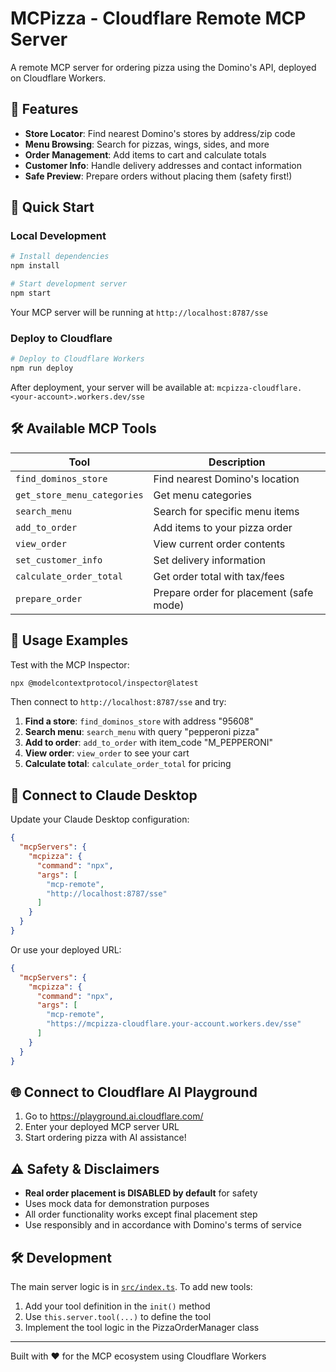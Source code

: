 # MCPizza - Cloudflare Remote MCP Server

A remote MCP server for ordering pizza using the Domino's API, deployed on Cloudflare Workers.

## 🍕 Features

- **Store Locator**: Find nearest Domino's stores by address/zip code
- **Menu Browsing**: Search for pizzas, wings, sides, and more
- **Order Management**: Add items to cart and calculate totals
- **Customer Info**: Handle delivery addresses and contact information  
- **Safe Preview**: Prepare orders without placing them (safety first!)

## 🚀 Quick Start

### Local Development

```bash
# Install dependencies
npm install

# Start development server
npm start
```

Your MCP server will be running at `http://localhost:8787/sse`

### Deploy to Cloudflare

```bash
# Deploy to Cloudflare Workers
npm run deploy
```

After deployment, your server will be available at: `mcpizza-cloudflare.<your-account>.workers.dev/sse`

## 🛠 Available MCP Tools

| Tool | Description |
|------|-------------|
| `find_dominos_store` | Find nearest Domino's location |
| `get_store_menu_categories` | Get menu categories |
| `search_menu` | Search for specific menu items |
| `add_to_order` | Add items to your pizza order |
| `view_order` | View current order contents |
| `set_customer_info` | Set delivery information |
| `calculate_order_total` | Get order total with tax/fees |
| `prepare_order` | Prepare order for placement (safe mode) |

## 🎯 Usage Examples

Test with the MCP Inspector:

```bash
npx @modelcontextprotocol/inspector@latest
```

Then connect to `http://localhost:8787/sse` and try:

1. **Find a store**: `find_dominos_store` with address "95608"
2. **Search menu**: `search_menu` with query "pepperoni pizza"
3. **Add to order**: `add_to_order` with item_code "M_PEPPERONI"
4. **View order**: `view_order` to see your cart
5. **Calculate total**: `calculate_order_total` for pricing

## 🔧 Connect to Claude Desktop

Update your Claude Desktop configuration:

```json
{
  "mcpServers": {
    "mcpizza": {
      "command": "npx",
      "args": [
        "mcp-remote",
        "http://localhost:8787/sse"
      ]
    }
  }
}
```

Or use your deployed URL:
```json
{
  "mcpServers": {
    "mcpizza": {
      "command": "npx",
      "args": [
        "mcp-remote", 
        "https://mcpizza-cloudflare.your-account.workers.dev/sse"
      ]
    }
  }
}
```

## 🌐 Connect to Cloudflare AI Playground

1. Go to https://playground.ai.cloudflare.com/
2. Enter your deployed MCP server URL
3. Start ordering pizza with AI assistance!

## ⚠️ Safety & Disclaimers

- **Real order placement is DISABLED by default** for safety
- Uses mock data for demonstration purposes
- All order functionality works except final placement step
- Use responsibly and in accordance with Domino's terms of service

## 🛠 Development

The main server logic is in [`src/index.ts`](src/index.ts). To add new tools:

1. Add your tool definition in the `init()` method
2. Use `this.server.tool(...)` to define the tool
3. Implement the tool logic in the PizzaOrderManager class

---

Built with ❤️ for the MCP ecosystem using Cloudflare Workers
